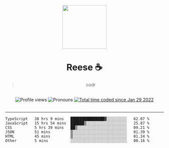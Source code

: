 <div align='center'>
  <img src='https://reese.cafe/assets/reese/reese.jpeg' width='140' height='140' />
  <h1>Reese ☕️</h1>
  <blockquote>codr</blockquote>
  
  <br />
  
  <img alt="Profile views" src="https://komarev.com/ghpvc/?username=ruffpuff1" />
  <img alt='Pronouns' src='https://img.shields.io/endpoint?url=https://pronoundb.org/shields/61181f81be124c42b207bffd' />
  <a href="https://wakatime.com/@72bf611d-9557-4a85-aa1d-46f6a3346744"><img src="https://wakatime.com/badge/user/72bf611d-9557-4a85-aa1d-46f6a3346744.svg" alt="Total time coded since Jan 29 2022" /></a>
</div><br />

<hr />

<!--START_SECTION:waka-->

```text
TypeScript   38 hrs 9 mins   ███████████████▓░░░░░░░░░   62.07 %
JavaScript   15 hrs 54 mins  ██████▒░░░░░░░░░░░░░░░░░░   25.87 %
CSS          5 hrs 39 mins   ██▒░░░░░░░░░░░░░░░░░░░░░░   09.21 %
JSON         51 mins         ▒░░░░░░░░░░░░░░░░░░░░░░░░   01.39 %
HTML         45 mins         ▒░░░░░░░░░░░░░░░░░░░░░░░░   01.24 %
Other        5 mins          ░░░░░░░░░░░░░░░░░░░░░░░░░   00.16 %
```

<!--END_SECTION:waka-->
